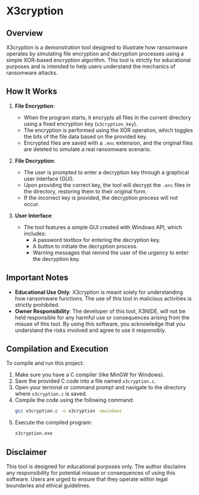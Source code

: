 

# X3cryption

## Overview

X3cryption is a demonstration tool designed to illustrate how ransomware operates by simulating file encryption and decryption processes using a simple XOR-based encryption algorithm. This tool is strictly for educational purposes and is intended to help users understand the mechanics of ransomware attacks.

## How It Works

1. **File Encryption**:
   - When the program starts, it encrypts all files in the current directory using a fixed encryption key (`x3cryption_key`).
   - The encryption is performed using the XOR operation, which toggles the bits of the file data based on the provided key.
   - Encrypted files are saved with a `.enc` extension, and the original files are deleted to simulate a real ransomware scenario.

2. **File Decryption**:
   - The user is prompted to enter a decryption key through a graphical user interface (GUI).
   - Upon providing the correct key, the tool will decrypt the `.enc` files in the directory, restoring them to their original form.
   - If the incorrect key is provided, the decryption process will not occur.

3. **User Interface**:
   - The tool features a simple GUI created with Windows API, which includes:
     - A password textbox for entering the decryption key.
     - A button to initiate the decryption process.
     - Warning messages that remind the user of the urgency to enter the decryption key.

## Important Notes

- **Educational Use Only**: X3cryption is meant solely for understanding how ransomware functions. The use of this tool in malicious activities is strictly prohibited.
- **Owner Responsibility**: The developer of this tool, X3NIDE, will not be held responsible for any harmful use or consequences arising from the misuse of this tool. By using this software, you acknowledge that you understand the risks involved and agree to use it responsibly.

## Compilation and Execution

To compile and run this project:

1. Make sure you have a C compiler (like MinGW for Windows).
2. Save the provided C code into a file named `x3cryption.c`.
3. Open your terminal or command prompt and navigate to the directory where `x3cryption.c` is saved.
4. Compile the code using the following command:
   ```bash
   gcc x3cryption.c -o x3cryption -mwindows
   ```
5. Execute the compiled program:
   ```bash
   x3cryption.exe
   ```

## Disclaimer

This tool is designed for educational purposes only. The author disclaims any responsibility for potential misuse or consequences of using this software. Users are urged to ensure that they operate within legal boundaries and ethical guidelines.

